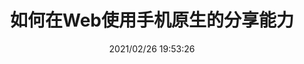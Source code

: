 ---
updated: 2021/02/26 19:53:26
date: 2021/02/26 19:53:26
categories: 
  - web
  - es2015
title: 如何在Web使用手机原生的分享能力
comments: 
description:    
---
